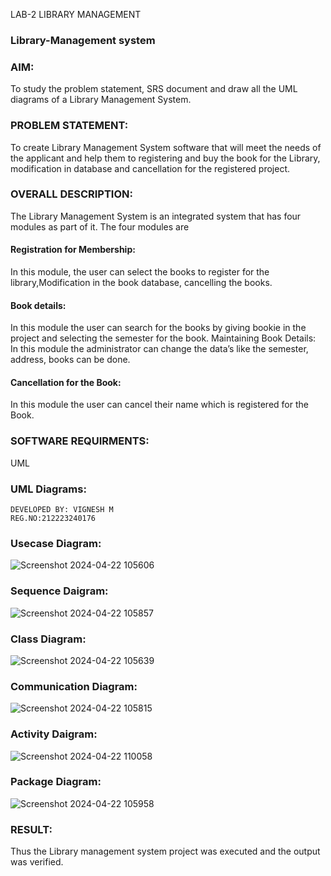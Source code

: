 LAB-2 LIBRARY MANAGEMENT 
### Library-Management system
### AIM:
To study the problem statement, SRS document and draw all the UML diagrams of a Library Management System.
### PROBLEM STATEMENT:
To create Library Management System software that will meet the needs of the applicant
and help them to registering and buy the book for the Library, modification in database and
cancellation for the registered project.
### OVERALL DESCRIPTION:
The Library Management System is an integrated system that has four modules as part of
it. The four modules are
#### Registration for Membership:
In this module, the user can select the books to register for the library,Modification in the book
database, cancelling the books.
#### Book details:
In this module the user can search for the books by giving bookie in the project and selecting
the semester for the book.
Maintaining Book Details:
In this module the administrator can change the data’s like the semester, address, books can be
done.
#### Cancellation for the Book:
In this module the user can cancel their name which is registered for the Book.
### SOFTWARE REQUIRMENTS:
UML
### UML Diagrams:
```
DEVELOPED BY: VIGNESH M
REG.NO:212223240176
```
### Usecase Diagram:
![Screenshot 2024-04-22 105606](https://github.com/vigneshvickyu/Library-Management/assets/151948835/ea5caf25-16fa-471e-b5e2-06ae116208b6)

### Sequence Daigram:
![Screenshot 2024-04-22 105857](https://github.com/vigneshvickyu/Library-Management/assets/151948835/085d65a6-22a1-4a2f-a108-17d31acd9771)

### Class Diagram:
![Screenshot 2024-04-22 105639](https://github.com/vigneshvickyu/Library-Management/assets/151948835/6de447a3-5625-440e-bfb9-37d61fa55706)

### Communication Diagram:
![Screenshot 2024-04-22 105815](https://github.com/vigneshvickyu/Library-Management/assets/151948835/16fceba2-49e6-4990-aa2c-10faa939db2a)


### Activity Daigram:
![Screenshot 2024-04-22 110058](https://github.com/vigneshvickyu/Library-Management/assets/151948835/407a0cdf-3eb1-4642-bf2d-df949f71784c)

### Package Diagram:
![Screenshot 2024-04-22 105958](https://github.com/vigneshvickyu/Library-Management/assets/151948835/2443691a-7800-4a09-b658-696368724370)

### RESULT:
Thus the Library management system project was executed and the output was verified.

